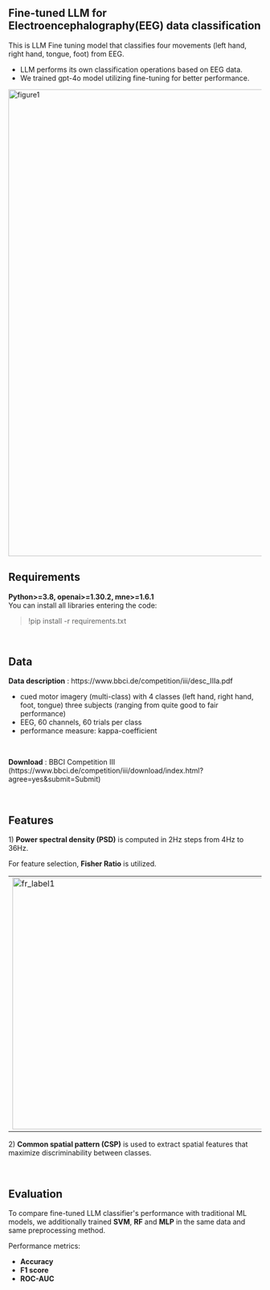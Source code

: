 <h2>Fine-tuned LLM for Electroencephalography(EEG) data classification</h2>
<p>This is LLM Fine tuning model that classifies four movements (left hand, right hand, tongue, foot) from EEG.</p>
<ul>
  <li>LLM performs its own classification operations based on EEG data.</li>
  <li>We trained gpt-4o model utilizing fine-tuning for better performance.</li>
</ul>
<img width="927" alt="figure1" src="https://github.com/user-attachments/assets/18f66f60-1b33-45af-9929-befd06ef0d55">

<br>
<h2>Requirements</h2>
<p><strong>Python>=3.8,   openai>=1.30.2,   mne>=1.6.1</strong><br>You can install all libraries entering the code: </p>
<blockquote>!pip install -r requirements.txt</blockquote>
<br>
<h2>Data</h2>
<p><strong>Data description</strong> : https://www.bbci.de/competition/iii/desc_IIIa.pdf</p>
  <ul>
    <li>cued motor imagery (multi-class) with 4 classes (left hand, right hand, foot, tongue) three subjects (ranging from quite good to fair performance)</li>
    <li>EEG, 60 channels, 60 trials per class</li>
    <li>performance measure: kappa-coefficient</li>
  </ul>
<br>
<p><strong>Download</strong> : BBCI Competition III (https://www.bbci.de/competition/iii/download/index.html?agree=yes&submit=Submit)</p>

<br>
<h2>Features</h2>
<p>1) <strong>Power spectral density (PSD)</strong> is computed in 2Hz steps from 4Hz to 36Hz.</p>
<p>For feature selection, <strong>Fisher Ratio</strong> is utilized.</p>
<table style="border-collapse: collapse; width: 100%; data-ke-align="alignLeft">
  <tbody>
        <tr>
            <td style="width: 50%;"><img width="500" alt="fr_label1" src="https://github.com/user-attachments/assets/619a317b-f0d0-4600-9fe7-14da35aec61a"></td>
            <td style="width: 50%;"><img width="500" alt="fr_label2" src="https://github.com/user-attachments/assets/ccb4fc57-7db1-4902-b231-6400043e33ef"></td>
            <td style="width: 50%;"><img width="500" alt="fr_label3" src="https://github.com/user-attachments/assets/9bc6ef09-93ac-4f9a-82c7-c173cacb798e"></td>
            <td style="width: 50%;"><img width="500" alt="fr_label4" src="https://github.com/user-attachments/assets/528634b7-558e-4704-97b2-38dd7b427eea"></td>
        </tr>
  </tbody>
</table>
<p>2) <strong>Common spatial pattern (CSP)</strong> is used to extract spatial features that maximize discriminability between classes.</p>

<br>
<h2>Evaluation</h2>
<p>To compare fine-tuned LLM classifier's performance with traditional ML models, we additionally trained <strong>SVM</strong>, <strong>RF</strong> and <strong>MLP</strong> in the same data and same preprocessing method.</p>
<p>Performance metrics:
<ul>
  <li><strong>Accuracy</strong></li>
  <li><strong>F1 score</strong></li>
  <li><strong>ROC-AUC</strong></li>
</ul>
